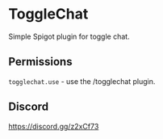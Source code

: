 # ToggleChat

Simple Spigot plugin for toggle chat.

## Permissions

`togglechat.use` - use the /togglechat plugin.

## Discord

https://discord.gg/z2xCf73
